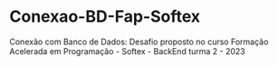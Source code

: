 # Conexao-BD-Fap-Softex
Conexão com Banco de Dados: Desafio proposto no curso Formação Acelerada em Programação - Softex - BackEnd turma 2 - 2023
